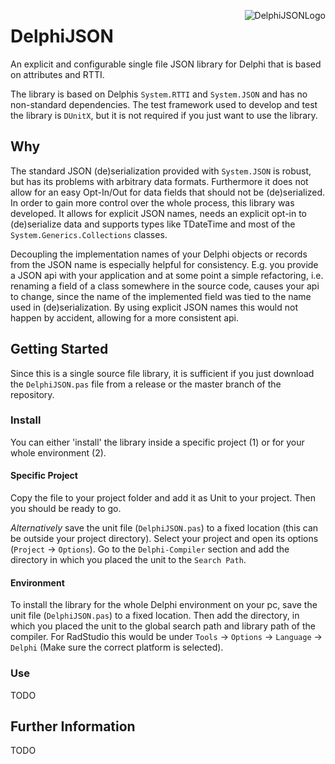 <img align="right" alt="DelphiJSONLogo" src="https://github.com/gruco0002/DelphiJSON/blob/master/Logo/Logo_small.png?raw=true"></img>

# DelphiJSON
An explicit and configurable single file JSON library for Delphi that is based on attributes and RTTI.

The library is based on Delphis `System.RTTI` and `System.JSON` and has no non-standard dependencies.
The test framework used to develop and test the library is `DUnitX`, but it is not required if you just want to use the library.

## Why
The standard JSON (de)serialization provided with `System.JSON` is robust, but has its problems with arbitrary data formats.
Furthermore it does not allow for an easy Opt-In/Out for data fields that should not be (de)serialized.
In order to gain more control over the whole process, this library was developed.
It allows for explicit JSON names, needs an explicit opt-in to (de)serialize data and supports types like TDateTime and most of the `System.Generics.Collections` classes.

Decoupling the implementation names of your Delphi objects or records from the JSON name is especially helpful for consistency.
E.g. you provide a JSON api with your application and at some point a simple refactoring, i.e. renaming a field of a class somewhere in the source code, causes your api to change, since the name of the implemented field was tied to the name used in (de)serialization.
By using explicit JSON names this would not happen by accident, allowing for a more consistent api.

## Getting Started

Since this is a single source file library, it is sufficient if you just download the `DelphiJSON.pas` file from a release or the master branch of the repository.

### Install
You can either 'install' the library inside a specific project (1) or for your whole environment (2).

#### Specific Project
Copy the file to your project folder and add it as Unit to your project. Then you should be ready to go.

*Alternatively* save the unit file (`DelphiJSON.pas`) to a fixed location (this can be outside your project directory). Select your project and open its options (`Project` -> `Options`). Go to the `Delphi-Compiler` section and add the directory in which you placed the unit to the `Search Path`.

#### Environment
To install the library for the whole Delphi environment on your pc, save the unit file (`DelphiJSON.pas`) to a fixed location. Then add the directory, in which you placed the unit to the global search path and library path of the compiler. For RadStudio this would be under `Tools` -> `Options` -> `Language` -> `Delphi` (Make sure the correct platform is selected). 

### Use

TODO


## Further Information

TODO
